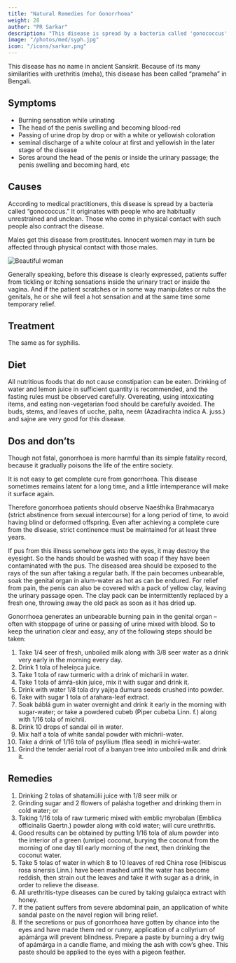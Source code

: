 ```yaml
---
title: "Natural Remedies for Gonorrhoea"
weight: 28
author: "PR Sarkar"
description: "This disease is spread by a bacteria called 'gonococcus'. It originates with people who are habitually unrestrained and unclean. Those who come in physical contact with such people also contract the disease."
image: "/photos/med/syph.jpg"
icon: "/icons/sarkar.png"
---
```




This disease has no name in ancient Sanskrit. Because of its many similarities with urethritis (meha), this disease has been called “prameha” in Bengali. 


## Symptoms

- Burning sensation while urinating
- The head of the penis swelling and becoming blood-red
- Passing of urine drop by drop or with a white or yellowish coloration
- seminal discharge of a white colour at first and yellowish in the later stage of the disease
- Sores around the head of the penis or inside the urinary passage; the penis swelling and becoming hard, etc


## Causes

According to medical practitioners, this disease is spread by a bacteria called “gonococcus.” It originates with people who are habitually unrestrained and unclean. Those who come in physical contact with such people also contract the disease.

Males get this disease from prostitutes. Innocent women may in turn be affected through physical contact with those males.

![Beautiful woman](/photos/med/syph.jpg)

Generally speaking, before this disease is clearly expressed, patients suffer from tickling or itching sensations inside the urinary tract or inside the vagina. And if the patient scratches or in some way manipulates or rubs the genitals, he or she will feel a hot sensation and at the same time some temporary relief.


## Treatment

The same as for syphilis.

## Diet

All nutritious foods that do not cause constipation can be eaten. Drinking of water and lemon juice in sufficient quantity is recommended, and the fasting rules must be observed carefully. Overeating, using intoxicating items, and eating non-vegetarian food should be carefully avoided. The buds, stems, and leaves of ucche, palta, neem (Azadirachta indica A. juss.) and sajne are very good for this disease.


## Dos and don’ts

Though not fatal, gonorrhoea is more harmful than its simple fatality record, because it gradually poisons the life of the entire society. 

It is not easy to get complete cure from gonorrhoea. This disease sometimes remains latent for a long time, and a little intemperance will make it surface again. 

Therefore gonorrhoea patients should observe Naeśt́hika Brahmacarya (strict abstinence from sexual intercourse) for a long period of time, to avoid having blind or deformed offspring. Even after achieving a complete cure from the disease, strict continence must be maintained for at least three years.

If pus from this illness somehow gets into the eyes, it may destroy the eyesight. So the hands should be washed with soap if they have been contaminated with the pus. The diseased area should be exposed to the rays of the sun after taking a regular bath. If the pain becomes unbearable, soak the genital organ in alum-water as hot as can be endured. For relief from pain, the penis can also be covered with a pack of yellow clay, leaving the urinary passage open. The clay pack can be intermittently replaced by a fresh one, throwing away the old pack as soon as it has dried up.

Gonorrhoea generates an unbearable burning pain in the genital organ – often with stoppage of urine or passing of urine mixed with blood. So to keep the urination clear and easy, any of the following steps should be taken:

1. Take 1/4 seer of fresh, unboiled milk along with 3/8 seer water as a drink very early in the morning every day.
2. Drink 1 tola of heleiṋca juice.
3. Take 1 tola of raw turmeric with a drink of micharii in water.
4. Take 1 tola of ámŕá-skin juice, mix it with sugar and drink it.
5. Drink with water 1/8 tola dry yajiṋa d́umura seeds crushed into powder.
6. Take with sugar 1 tola of aŕahara-leaf extract.
7. Soak báblá gum in water overnight and drink it early in the morning with sugar-water; or take a powdered cubeb (Piper cubeba Linn. f.) along with 1/16 tola of michrii.
8. Drink 10 drops of sandal oil in water.
9. Mix half a tola of white sandal powder with michrii-water.
10. Take a drink of 1/16 tola of psyllium (flea seed) in michrii-water.
11. Grind the tender aerial root of a banyan tree into unboiled milk and drink it.

## Remedies

1. Drinking 2 tolas of shatamúlii juice with 1/8 seer milk or
2. Grinding sugar and 2 flowers of palásha together and drinking them in cold water; or
3. Taking 1/16 tola of raw turmeric mixed with emblic myrobalan (Emblica officinalis Gaertn.) powder along with cold water; will cure urethritis.
4. Good results can be obtained by putting 1/16 tola of alum powder into the interior of a green (unripe) coconut, burying the coconut from the morning of one day till early morning of the next, then drinking the coconut water.
5. Take 5 tolas of water in which 8 to 10 leaves of red China rose (Hibiscus rosa sinersis Linn.) have been mashed until the water has become reddish, then strain out the leaves and take it with sugar as a drink, in order to relieve the disease.
6. All urethritis-type diseases can be cured by taking gulaiṋca extract with honey.
7. If the patient suffers from severe abdominal pain, an application of white sandal paste on the navel region will bring relief.
8. If the secretions or pus of gonorrhoea have gotten by chance into the eyes and have made them red or runny, application of a collyrium of apámárga will prevent blindness. Prepare a paste by burning a dry twig of apámárga in a candle flame, and mixing the ash with cow’s ghee. This paste should be applied to the eyes with a pigeon feather.